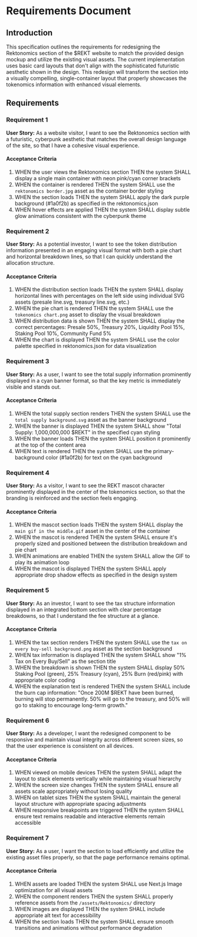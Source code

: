 # Requirements Document

## Introduction

This specification outlines the requirements for redesigning the Rektonomics section of the $REKT website to match the provided design mockup and utilize the existing visual assets. The current implementation uses basic card layouts that don't align with the sophisticated futuristic aesthetic shown in the design. This redesign will transform the section into a visually compelling, single-container layout that properly showcases the tokenomics information with enhanced visual elements.

## Requirements

### Requirement 1

**User Story:** As a website visitor, I want to see the Rektonomics section with a futuristic, cyberpunk aesthetic that matches the overall design language of the site, so that I have a cohesive visual experience.

#### Acceptance Criteria

1. WHEN the user views the Rektonomics section THEN the system SHALL display a single main container with neon pink/cyan corner brackets
2. WHEN the container is rendered THEN the system SHALL use the `rektonomics border.jpg` asset as the container border styling
3. WHEN the section loads THEN the system SHALL apply the dark purple background (#1a0f2b) as specified in the rektonomics.json
4. WHEN hover effects are applied THEN the system SHALL display subtle glow animations consistent with the cyberpunk theme

### Requirement 2

**User Story:** As a potential investor, I want to see the token distribution information presented in an engaging visual format with both a pie chart and horizontal breakdown lines, so that I can quickly understand the allocation structure.

#### Acceptance Criteria

1. WHEN the distribution section loads THEN the system SHALL display horizontal lines with percentages on the left side using individual SVG assets (presale line.svg, treasury line.svg, etc.)
2. WHEN the pie chart is rendered THEN the system SHALL use the `tokenomics chart.png` asset to display the visual breakdown
3. WHEN distribution data is shown THEN the system SHALL display the correct percentages: Presale 50%, Treasury 20%, Liquidity Pool 15%, Staking Pool 10%, Community Fund 5%
4. WHEN the chart is displayed THEN the system SHALL use the color palette specified in rektonomics.json for data visualization

### Requirement 3

**User Story:** As a user, I want to see the total supply information prominently displayed in a cyan banner format, so that the key metric is immediately visible and stands out.

#### Acceptance Criteria

1. WHEN the total supply section renders THEN the system SHALL use the `total supply background.svg` asset as the banner background
2. WHEN the banner is displayed THEN the system SHALL show "Total Supply: 1,000,000,000 $REKT" in the specified cyan styling
3. WHEN the banner loads THEN the system SHALL position it prominently at the top of the content area
4. WHEN text is rendered THEN the system SHALL use the primary-background color (#1a0f2b) for text on the cyan background

### Requirement 4

**User Story:** As a visitor, I want to see the REKT mascot character prominently displayed in the center of the tokenomics section, so that the branding is reinforced and the section feels engaging.

#### Acceptance Criteria

1. WHEN the mascot section loads THEN the system SHALL display the `main gif in the middle.gif` asset in the center of the container
2. WHEN the mascot is rendered THEN the system SHALL ensure it's properly sized and positioned between the distribution breakdown and pie chart
3. WHEN animations are enabled THEN the system SHALL allow the GIF to play its animation loop
4. WHEN the mascot is displayed THEN the system SHALL apply appropriate drop shadow effects as specified in the design system

### Requirement 5

**User Story:** As an investor, I want to see the tax structure information displayed in an integrated bottom section with clear percentage breakdowns, so that I understand the fee structure at a glance.

#### Acceptance Criteria

1. WHEN the tax section renders THEN the system SHALL use the `tax on every buy-sell background.png` asset as the section background
2. WHEN tax information is displayed THEN the system SHALL show "1% Tax on Every Buy/Sell" as the section title
3. WHEN the breakdown is shown THEN the system SHALL display 50% Staking Pool (green), 25% Treasury (cyan), 25% Burn (red/pink) with appropriate color coding
4. WHEN the explanation text is rendered THEN the system SHALL include the burn cap information: "Once 200M $REKT have been burned, burning will stop permanently. 50% will go to the treasury, and 50% will go to staking to encourage long-term growth."

### Requirement 6

**User Story:** As a developer, I want the redesigned component to be responsive and maintain visual integrity across different screen sizes, so that the user experience is consistent on all devices.

#### Acceptance Criteria

1. WHEN viewed on mobile devices THEN the system SHALL adapt the layout to stack elements vertically while maintaining visual hierarchy
2. WHEN the screen size changes THEN the system SHALL ensure all assets scale appropriately without losing quality
3. WHEN on tablet sizes THEN the system SHALL maintain the general layout structure with appropriate spacing adjustments
4. WHEN responsive breakpoints are triggered THEN the system SHALL ensure text remains readable and interactive elements remain accessible

### Requirement 7

**User Story:** As a user, I want the section to load efficiently and utilize the existing asset files properly, so that the page performance remains optimal.

#### Acceptance Criteria

1. WHEN assets are loaded THEN the system SHALL use Next.js Image optimization for all visual assets
2. WHEN the component renders THEN the system SHALL properly reference assets from the `/assets/Rektonomics/` directory
3. WHEN images are displayed THEN the system SHALL include appropriate alt text for accessibility
4. WHEN the section loads THEN the system SHALL ensure smooth transitions and animations without performance degradation